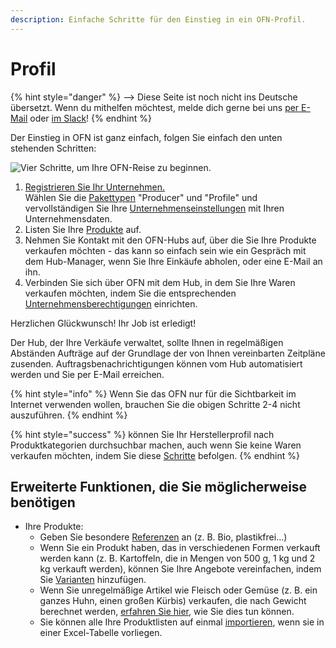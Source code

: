 ```yaml
---
description: Einfache Schritte für den Einstieg in ein OFN-Profil.
---
```


# Profil

{% hint style="danger" %}
<img src="https://firebasestorage.googleapis.com/v0/b/gitbook-28427.appspot.com/o/assets%2F-L9rgk4wEweX_zxXIzmW%2F-LpeYcYHvFT89zDzVlG4%2F-LpeZq2i0oaAbNYfYfu5%2FCapture%20du%202019-09-26%2000-38-19.png?alt=media&#x26;token=aef3eea2-4d60-4d24-99ec-6edbda36b45c" alt="" data-size="line">-->​<img src="https://firebasestorage.googleapis.com/v0/b/gitbook-28427.appspot.com/o/assets%2F-L9rgk4wEweX_zxXIzmW%2F-MdHZQzZkj-9uNA4c3qD%2F-MdIF6yxdsNWC5BK3awW%2FFlagge%20Deutschland.jpg?alt=media&#x26;token=9bbe895b-2aa1-40da-8221-01fb74558b92" alt="" data-size="line"> Diese Seite ist noch nicht ins Deutsche übersetzt. Wenn du mithelfen möchtest, melde dich gerne bei uns [per E-Mail](mailto:konrad@openfoodnetwork.de) oder [im Slack](https://join.slack.com/t/openfoodnetwork/shared\_invite/zt-9sjkjdlu-r02kUMP1zbrTgUhZhYPF\~A)!
{% endhint %}

Der Einstieg in OFN ist ganz einfach, folgen Sie einfach den unten stehenden Schritten:

![Vier Schritte, um Ihre OFN-Reise zu beginnen.](../.gitbook/assets/quick-set-up-in-5-steps-profile.png)

1. [Registrieren Sie Ihr Unternehmen.](../basic-features/register-and-create-your-profile.md)\
   Wählen Sie die [Pakettypen](../basic-features/enterprise-profile/package-types.md) "Producer" und "Profile" und vervollständigen Sie Ihre [Unternehmenseinstellungen](../basic-features/enterprise-profile/enterprise-settings.md) mit Ihren Unternehmensdaten.
2. Listen Sie Ihre [Produkte](../basic-features/products-1/products.md) auf.
3. Nehmen Sie Kontakt mit den OFN-Hubs auf, über die Sie Ihre Produkte verkaufen möchten - das kann so einfach sein wie ein Gespräch mit dem Hub-Manager, wenn Sie Ihre Einkäufe abholen, oder eine E-Mail an ihn.
4. Verbinden Sie sich über OFN mit dem Hub, in dem Sie Ihre Waren verkaufen möchten, indem Sie die entsprechenden [Unternehmensberechtigungen](../basic-features/enterprise-profile/enterprise-to-enterprise-permissions-e2es.md) einrichten.

Herzlichen Glückwunsch! Ihr Job ist erledigt!

Der Hub, der Ihre Verkäufe verwaltet, sollte Ihnen in regelmäßigen Abständen Aufträge auf der Grundlage der von Ihnen vereinbarten Zeitpläne zusenden. Auftragsbenachrichtigungen können vom Hub automatisiert werden und Sie per E-Mail erreichen.

{% hint style="info" %}
Wenn Sie das OFN nur für die Sichtbarkeit im Internet verwenden wollen, brauchen Sie die obigen Schritte 2-4 nicht auszuführen.
{% endhint %}

{% hint style="success" %}
können Sie Ihr Herstellerprofil nach Produktkategorien durchsuchbar machen, auch wenn Sie keine Waren verkaufen möchten, indem Sie diese [Schritte](../basic-features/enterprise-profile/making-a-producer-profile-searchable-by-product-category.md) befolgen.
{% endhint %}

## Erweiterte Funktionen, die Sie möglicherweise benötigen

* Ihre Produkte:
  * Geben Sie besondere [Referenzen](../basic-features/products-1/product-properties.md) an (z. B. Bio, plastikfrei...)
  * Wenn Sie ein Produkt haben, das in verschiedenen Formen verkauft werden kann (z. B. Kartoffeln, die in Mengen von 500 g, 1 kg und 2 kg verkauft werden), können Sie Ihre Angebote vereinfachen, indem Sie [Varianten](../basic-features/products-1/product-variants.md) hinzufügen.
  * Wenn Sie unregelmäßige Artikel wie Fleisch oder Gemüse (z. B. ein ganzes Huhn, einen großen Kürbis) verkaufen, die nach Gewicht berechnet werden, [erfahren Sie hier](../basic-features/products-1/pricing-irregular-items-kg.md), wie Sie dies tun können.
  * Sie können alle Ihre Produktlisten auf einmal [importieren](../basic-features/products-1/product-and-inventory-import.md#import-new-products), wenn sie in einer Excel-Tabelle vorliegen.
